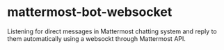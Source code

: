 # mattermost-bot-websocket
Listening for direct messages in Mattermost chatting system and reply to them automatically using a websockt through Mattermost API.
